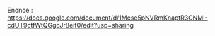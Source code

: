 Enoncé : https://docs.google.com/document/d/1Mese5pNVRmKnaptR3GNMI-cdUT9ctfWtQGgcJr8eif0/edit?usp=sharing